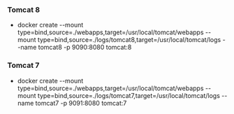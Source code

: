 ### Tomcat 8

* docker create --mount type=bind,source=./webapps,target=/usr/local/tomcat/webapps  --mount type=bind,source=./logs/tomcat8,target=/usr/local/tomcat/logs --name tomcat8 -p 9090:8080 tomcat:8

### Tomcat 7

* docker create --mount type=bind,source=./webapps,target=/usr/local/tomcat/webapps  --mount type=bind,source=./logs/tomcat7,target=/usr/local/tomcat/logs --name tomcat7 -p 9091:8080 tomcat:7
